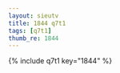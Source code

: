 ```yaml
--- 
layout: sieutv
title: 1844 q7t1
tags: [q7t1]
thumb_re: 1844
---
```

{% include q7t1 key="1844" %} 
